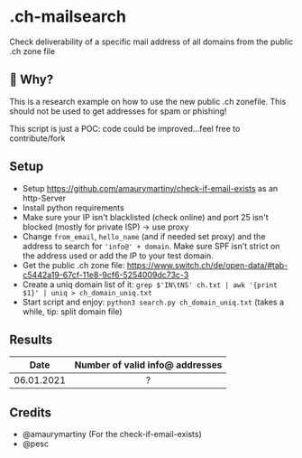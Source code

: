 # .ch-mailsearch
Check deliverability of a specific mail address of all domains from the public .ch zone file

## 🤔 Why?
This is a research example on how to use the new public .ch zonefile. 
This should not be used to get addresses for spam or phishing!

This script is just a POC: code could be improved...feel free to contribute/fork

## Setup
* Setup https://github.com/amaurymartiny/check-if-email-exists as an http-Server
* Install python requirements
* Make sure your IP isn't blacklisted (check online) and port 25 isn't blocked (mostly for private ISP) -> use proxy 
* Change `from_email`, `hello_name` (and if needed set proxy) and the address to search for `'info@' + domain`. Make sure SPF isn't strict on the address used or add the IP to your test domain.
* Get the public .ch zone file: https://www.switch.ch/de/open-data/#tab-c5442a19-67cf-11e8-9cf6-5254009dc73c-3
* Create a uniq domain list of it: `grep $'IN\tNS' ch.txt | awk '{print $1}' | uniq > ch_domain_uniq.txt`
* Start script and enjoy: `python3 search.py ch_domain_uniq.txt` (takes a while, tip: split domain file)

## Results
| Date          | Number of valid info@ addresses           | 
| ------------- |:-------------:|
| 06.01.2021     | ? |

## Credits
- @amaurymartiny (For the check-if-email-exists)
- @pesc

